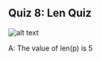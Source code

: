 ## Quiz 8: Len Quiz

![alt text](./media/quiz-08-len-quiz.JPG "len quiz")

A: The value of len(p) is 5
